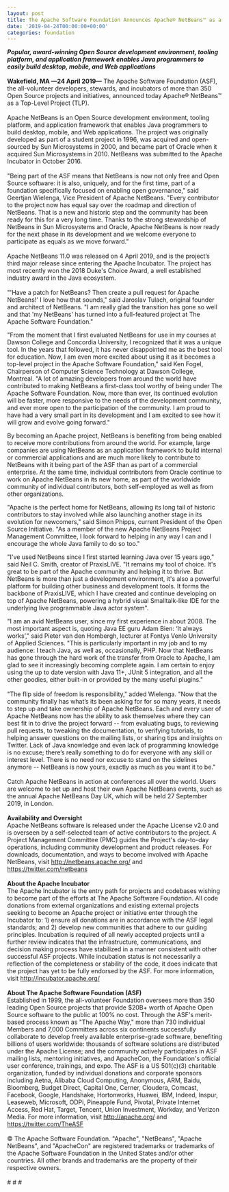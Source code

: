 ```yaml
---
layout: post
title: The Apache Software Foundation Announces Apache® NetBeans™ as a Top-Level Project
date: '2019-04-24T00:00:00+00:00'
categories: foundation
---
```

<div><strong><em>Popular, award-winning Open Source development environment, tooling platform, and application framework enables Java programmers to easily build desktop, mobile, and Web applications</em></strong></div> 
  <div><strong><br /></strong></div> 
  <div><strong>Wakefield, MA —24 April 2019—</strong> The Apache Software Foundation (ASF), the all-volunteer developers, stewards, and incubators of more than 350 Open Source projects and initiatives, announced today Apache® NetBeans™ as a Top-Level Project (TLP).</div> 
  <div><br /></div> 
  <div>Apache NetBeans is an Open Source development environment, tooling platform, and application framework that enables Java programmers to build desktop, mobile, and Web applications. The project was originally developed as part of a student project in 1996, was acquired and open-sourced by Sun Microsystems in 2000, and became part of Oracle when it acquired Sun Microsystems in 2010. NetBeans was submitted to the Apache Incubator in October 2016.</div> 
  <div><br /></div> 
  <div>&quot;Being part of the ASF means that NetBeans is now not only free and Open Source software: it is also, uniquely, and for the first time, part of a foundation specifically focused on enabling open governance,&quot; said Geertjan Wielenga, Vice President of Apache NetBeans. &quot;Every contributor to the project now has equal say over the roadmap and direction of NetBeans. That is a new and historic step and the community has been ready for this for a very long time. Thanks to the strong stewardship of NetBeans in Sun Microsystems and Oracle, Apache NetBeans is now ready for the next phase in its development and we welcome everyone to participate as equals as we move forward.&quot;</div> 
  <div><br /></div> 
  <div>Apache NetBeans 11.0 was released on 4 April 2019, and is the project’s third major release since entering the Apache Incubator. The project has most recently won the 2018 Duke's Choice Award, a well established industry award in the Java ecosystem.</div> 
  <div><br /></div> 
  <div>&quot;'Have a patch for NetBeans? Then create a pull request for Apache NetBeans!' I love how that sounds,&quot; said Jaroslav Tulach, original founder and architect of NetBeans. &quot;I am really glad the transition has gone so well and that 'my NetBeans' has turned into a full-featured project at The Apache Software Foundation.&quot;<br /></div> 
  <div> </div> 
  <div> 
    <p>&quot;From the moment that I first evaluated NetBeans for use in my courses at Dawson College and Concordia University, I recognized that it was a unique tool. In the years that followed, it has never disappointed me as the best tool for education. Now, I am even more excited about using it as it becomes a top-level project in the Apache Software Foundation,&quot; said Ken Fogel, Chairperson of Computer Science Technology at Dawson College, Montreal. &quot;A lot of amazing developers from around the world have contributed to making NetBeans a first-class tool worthy of being under The Apache Software Foundation. Now, more than ever, its continued evolution will be faster, more responsive to the needs of the development community, and ever more open to the participation of the community. I am proud to have had a very small part in its development and I am excited to see how it will grow and evolve going forward.&quot;</p> 
    <p>By becoming an Apache project, NetBeans is benefiting from being enabled to receive more contributions from around the world. For example, large companies are using NetBeans as an application framework to build internal or commercial applications and are much more likely to contribute to NetBeans with it being part of the ASF than as part of a commercial enterprise. At the same time, individual contributors from Oracle continue to work on Apache NetBeans in its new home, as part of the worldwide community of individual contributors, both self-employed as well as from other organizations.</p> 
    <p>&quot;Apache is the perfect home for NetBeans, allowing its long tail of historic contributors to stay involved while also launching another stage in its evolution for newcomers,&quot; said Simon Phipps, current President of the Open Source Initiative. &quot;As a member of the new Apache NetBeans Project Management Committee, I look forward to helping in any way I can and I encourage the whole Java family to do so too.&quot;</p> 
    <p>&quot;I've used NetBeans since I first started learning Java over 15 years ago,&quot; said Neil C. Smith, creator of PraxisLIVE. &quot;It remains my tool of choice. It's great to be part of the Apache community and helping it to thrive. But NetBeans is more than just a development environment, it's also a powerful platform for building other business and development tools. It forms the backbone of PraxisLIVE, which I have created and continue developing on top of Apache NetBeans, powering a hybrid visual Smalltalk-like IDE for the underlying live programmable Java actor system&quot;.&nbsp;</p> 
  </div> 
  <div> </div> 
  <div>&quot;I am an avid NetBeans user, since my first experience in about 2008. The most important aspect is, quoting Java EE guru Adam Bien: ‘It always works’,&quot; said Pieter van den Hombergh, lecturer at Fontys Venlo University of Applied Sciences. &quot;This is particularly important in my job and to my audience: I teach Java, as well as, occasionally, PHP. Now that NetBeans has gone through the hard work of the transfer from Oracle to Apache, I am glad to see it increasingly becoming complete again. I am certain to enjoy using the up to date version with Java 11+, JUnit 5 integration, and all the other goodies, either built-in or provided by the many useful plugins.&quot;</div> 
  <div><br /></div> 
  <div>&quot;The flip side of freedom is responsibility,&quot; added Wielenga. &quot;Now that the community finally has what’s its been asking for for so many years, it needs to step up and take ownership of Apache NetBeans. Each and every user of Apache NetBeans now has the ability to ask themselves where they can best fit in to drive the project forward -- from evaluating bugs, to reviewing pull requests, to tweaking the documentation, to verifying tutorials, to helping answer questions on the mailing lists, or sharing tips and insights on Twitter. Lack of Java knowledge and even lack of programming knowledge is no excuse; there’s really something to do for everyone with any skill or interest level. There is no need nor excuse to stand on the sidelines anymore -- NetBeans is now yours, exactly as much as you want it to be.&quot;</div> 
  <div><br /></div> 
  <div>Catch Apache NetBeans in action at conferences all over the world. Users are welcome to set up and host their own Apache NetBeans events, such as the annual Apache NetBeans Day UK, which will be held 27 September 2019, in London.</div> 
  <div><br /></div> 
  <div><strong>Availability and Oversight</strong></div> 
  <div>Apache NetBeans software is released under the Apache License v2.0 and is overseen by a self-selected team of active contributors to the project. A Project Management Committee (PMC) guides the Project's day-to-day operations, including community development and product releases. For downloads, documentation, and ways to become involved with Apache NetBeans, visit <a href="http://netbeans.apache.org/">http://netbeans.apache.org/</a> and <a href="https://twitter.com/netbeans">https://twitter.com/netbeans</a></div> 
  <div><br /></div> 
  <div><strong>About the Apache Incubator</strong></div> 
  <div>The Apache Incubator is the entry path for projects and codebases wishing to become part of the efforts at The Apache Software Foundation. All code donations from external organizations and existing external projects seeking to become an Apache project or initiative enter through the Incubator to: 1) ensure all donations are in accordance with the ASF legal standards; and 2) develop new communities that adhere to our guiding principles. Incubation is required of all newly accepted projects until a further review indicates that the infrastructure, communications, and decision making process have stabilized in a manner consistent with other successful ASF projects. While incubation status is not necessarily a reflection of the completeness or stability of the code, it does indicate that the project has yet to be fully endorsed by the ASF. For more information, visit <a href="http://incubator.apache.org/">http://incubator.apache.org/</a></div> 
  <div><br /></div> 
  <div><strong>About The Apache Software Foundation (ASF)</strong></div> 
  <div>Established in 1999, the all-volunteer Foundation oversees more than 350 leading Open Source projects that provide $20B+ worth of Apache Open Source software to the public at 100% no cost. Through the ASF's merit-based process known as &quot;The Apache Way,&quot; more than 730 individual Members and 7,000 Committers across six continents successfully collaborate to develop freely available enterprise-grade software, benefiting billions of users worldwide: thousands of software solutions are distributed under the Apache License; and the community actively participates in ASF mailing lists, mentoring initiatives, and ApacheCon, the Foundation's official user conference, trainings, and expo. The ASF is a US 501(c)(3) charitable organization, funded by individual donations and corporate sponsors including Aetna, Alibaba Cloud Computing, Anonymous, ARM, Baidu, Bloomberg, Budget Direct, Capital One, Cerner, Cloudera, Comcast, Facebook, Google, Handshake, Hortonworks, Huawei, IBM, Indeed, Inspur, Leaseweb, Microsoft, ODPi, Pineapple Fund, Pivotal, Private Internet Access, Red Hat, Target, Tencent, Union Investment, Workday, and Verizon Media. For more information, visit <a href="http://apache.org/">http://apache.org/</a> and <a href="https://twitter.com/TheASF">https://twitter.com/TheASF</a></div> 
  <div><br /></div> 
  <div>© The Apache Software Foundation. &quot;Apache&quot;, &quot;NetBeans&quot;, &quot;Apache NetBeans&quot;, and &quot;ApacheCon&quot; are registered trademarks or trademarks of the Apache Software Foundation in the United States and/or other countries. All other brands and trademarks are the property of their respective owners.<br /><br /></div> 
  <div> </div> 
  <div># # #</div>
